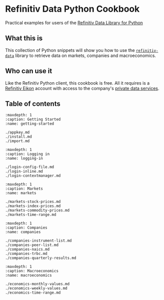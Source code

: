 ```{include} _templates/nav.html
```

# Refinitiv Data Python Cookbook

Practical examples for users of the [Refinitiv Data Library for Python](https://pypi.org/project/refinitiv-data/)

## What this is

This collection of Python snippets will show you how to use the [`refinitiv-data`](https://pypi.org/project/refinitiv-data/) library to retrieve data on markets, companies and macroeconomics.

## Who can use it

Like the Refinitiv Python client, this cookbook is free. All it requires is a [Refinitiv Eikon](https://eikon.refinitiv.com/) account with access to the company's [private data services](https://developers.refinitiv.com/en/api-catalog/eikon/eikon-data-api).

## Table of contents

```{toctree}
:maxdepth: 1
:caption: Getting Started
:name: getting-started

./appkey.md
./install.md
./import.md
```

```{toctree}
:maxdepth: 1
:caption: Logging in
:name: logging-in

./login-config-file.md
./login-inline.md
./login-contextmanager.md
```

```{toctree}
:maxdepth: 1
:caption: Markets
:name: markets

./markets-stock-prices.md
./markets-index-prices.md
./markets-commodity-prices.md
./markets-time-range.md
```

```{toctree}
:maxdepth: 1
:caption: Companies
:name: companies

./companies-instrument-list.md
./companies-peer-list.md
./companies-naics.md
./companies-trbc.md
./companies-quarterly-results.md
```

```{toctree}
:maxdepth: 1
:caption: Macroeconomics
:name: macroeconomics

./economics-monthly-values.md
./economics-weekly-values.md
./economics-time-range.md
```
